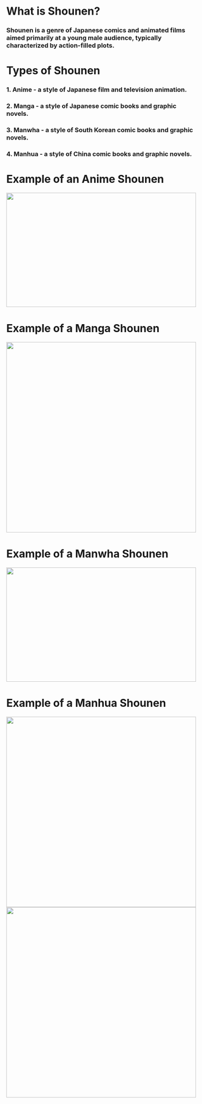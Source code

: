 # __What is Shounen?__
### Shounen is a genre of Japanese comics and animated films aimed primarily at a young male audience, typically characterized by action-filled plots.
# __Types of Shounen__
### 1. **Anime** - a style of Japanese film and television animation.
### 2. **Manga** - a style of Japanese comic books and graphic novels.
### 3. **Manwha** - a style of South Korean comic books and graphic novels.
### 4. **Manhua** - a style of China comic books and graphic novels.
# Example of an Anime Shounen
<img src="https://media3.giphy.com/media/QUKqSLmE7vmZP2PkZk/giphy.gif?cid=ecf05e47pjx2ub3et43idwopeju9z9ld0ya6fqw2d0zl41uy&rid=giphy.gif&ct=g" data-canonical-src="https://media3.giphy.com/media/QUKqSLmE7vmZP2PkZk/giphy.gif?cid=ecf05e47pjx2ub3et43idwopeju9z9ld0ya6fqw2d0zl41uy&rid=giphy.gif&ct=g" width="500" height="300" />

# Example of a Manga Shounen 
<img src="https://user-images.githubusercontent.com/118231407/203504076-b6b8a2c5-d331-469e-8c86-c895a7dc6655.png" data-canonical-src="https://user-images.githubusercontent.com/118231407/203504165-0dc144ab-7433-44b2-a650-1b190f86108d.png" width="500" height="500" />

# __Example of a Manwha Shounen__
<img src="https://user-images.githubusercontent.com/118231407/203190668-f1d40d48-4276-4232-86e8-fdf2fc4ef414.png" data-canonical-src="https://user-images.githubusercontent.com/118231407/203190668-f1d40d48-4276-4232-86e8-fdf2fc4ef414.png" width="500" height="300" />

# Example of a Manhua Shounen
<img src="https://user-images.githubusercontent.com/118231407/203447920-6cd1fbc2-d3bf-4c19-97e0-effa3874242d.png" data-canonical-src="https://user-images.githubusercontent.com/118231407/203447956-6ed28e37-271b-4e8d-85ff-f874ef2aaf3f.png" width="500" height="500" />


<img src="https://user-images.githubusercontent.com/118231407/203507735-0cad9e18-bf62-45b6-a42b-50c177756714.png" data-canonical-src="https://user-images.githubusercontent.com/118231407/203447956-6ed28e37-271b-4e8d-85ff-f874ef2aaf3f.png" width="500" height="500" />
